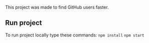 This project was made to find GitHub users faster.  

## Run project
To run project locally type these commands:
`npm install`
`npm start`
